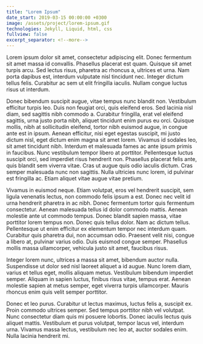 ```yaml
---
title: "Lorem Ipsum"
date_start: 2019-03-15 00:00:00 +0300
image: /assets/project/lorem-ipsum.gif
technologies: Jekyll, Liquid, html, css
fullview: false
excerpt_separator: <!--more-->
---
```

Lorem ipsum dolor sit amet, consectetur adipiscing elit. Donec fermentum sit amet massa id convallis. Phasellus placerat est quam. Quisque sit amet turpis arcu. Sed lectus risus, pharetra ac rhoncus a, ultrices et urna. Nam porta dapibus est, interdum vulputate nisl tincidunt nec. Integer dictum tellus felis. Curabitur ac sem ut elit fringilla iaculis. Nullam congue luctus risus ut interdum.

<!--more-->

Donec bibendum suscipit augue, vitae tempus nunc blandit non. Vestibulum efficitur turpis leo. Duis non feugiat orci, quis eleifend eros. Sed lacinia nisl diam, sed sagittis nibh commodo a. Curabitur fringilla, erat vel eleifend sagittis, urna justo porta nibh, aliquet tincidunt enim purus eu orci. Quisque mollis, nibh at sollicitudin eleifend, tortor nibh euismod augue, in congue ante est in ipsum. Aenean efficitur, nisi eget egestas suscipit, mi justo dictum nisl, eget dictum enim magna sit amet lorem. Vivamus id sodales leo, sit amet tincidunt nibh. Interdum et malesuada fames ac ante ipsum primis in faucibus. Nunc vestibulum tempor libero at porttitor. Pellentesque luctus suscipit orci, sed imperdiet risus hendrerit non. Phasellus placerat felis ante, quis blandit sem viverra vitae. Cras ut augue quis odio iaculis dictum. Cras semper malesuada nunc non sagittis. Nulla ultricies nunc lorem, id pulvinar est fringilla ac. Etiam aliquet vitae augue vitae pretium.

Vivamus in euismod neque. Etiam volutpat, eros vel hendrerit suscipit, sem ligula venenatis lectus, non commodo felis ipsum a est. Donec nec velit id urna hendrerit pharetra in ac nibh. Donec fermentum tortor quis fermentum consectetur. Aenean malesuada tellus id dolor commodo mattis. Aenean molestie ante ut commodo tempus. Donec blandit sapien massa, vitae porttitor lorem tempus non. Donec quis tellus dolor. Nam ac dictum tellus. Pellentesque ut enim efficitur ex elementum tempor nec interdum quam. Curabitur quis pharetra dui, non accumsan odio. Praesent velit nisi, congue a libero at, pulvinar varius odio. Duis euismod congue semper. Phasellus mollis massa ullamcorper, vehicula justo sit amet, faucibus risus.

Integer lorem nunc, ultrices a massa sit amet, bibendum auctor nulla. Suspendisse ut dolor sed nisl laoreet aliquet a id augue. Nunc lorem diam, varius et tellus eget, mollis aliquam metus. Vestibulum bibendum imperdiet semper. Aliquam in sapien luctus, finibus risus vitae, tempus erat. Aenean molestie sapien at metus semper, eget viverra turpis ullamcorper. Mauris rhoncus enim quis velit semper porttitor.

Donec et leo purus. Curabitur ut lectus maximus, luctus felis a, suscipit ex. Proin commodo ultrices semper. Sed tempus porttitor nibh vel volutpat. Nunc consectetur diam quis mi posuere lobortis. Donec iaculis lectus quis aliquet mattis. Vestibulum et purus volutpat, tempor lacus vel, interdum urna. Vivamus massa lectus, vestibulum nec leo at, auctor sodales enim. Nulla lacinia hendrerit mi.